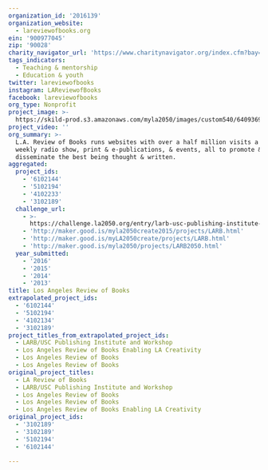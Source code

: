```yaml
---
organization_id: '2016139'
organization_website:
  - lareviewofbooks.org
ein: '900977045'
zip: '90028'
charity_navigator_url: 'https://www.charitynavigator.org/index.cfm?bay=search.profile&ein=900977045'
tags_indicators:
  - Teaching & mentorship
  - Education & youth
twitter: lareviewofbooks
instagram: LAReviewofBooks
facebook: lareviewofbooks
org_type: Nonprofit
project_image: >-
  https://skild-prod.s3.amazonaws.com/myla2050/images/custom540/6409369455741-team91.jpg
project_video: ''
org_summary: >-
  L.A. Review of Books runs websites with over a half million visits a month, a
  weekly radio show, print & e-publications, & events, all to promote &
  disseminate the best being thought & written.
aggregated:
  project_ids:
    - '6102144'
    - '5102194'
    - '4102233'
    - '3102189'
  challenge_url:
    - >-
      https://challenge.la2050.org/entry/larb-usc-publishing-institute-and-workshop
    - 'http://maker.good.is/myla2050create2015/projects/LARB.html'
    - 'http://maker.good.is/myLA2050create/projects/LARB.html'
    - 'http://maker.good.is/myla2050/projects/LARB2050.html'
  year_submitted:
    - '2016'
    - '2015'
    - '2014'
    - '2013'
title: Los Angeles Review of Books
extrapolated_project_ids:
  - '6102144'
  - '5102194'
  - '4102134'
  - '3102189'
project_titles_from_extrapolated_project_ids:
  - LARB/USC Publishing Institute and Workshop
  - Los Angeles Review of Books Enabling LA Creativity
  - Los Angeles Review of Books
  - Los Angeles Review of Books
original_project_titles:
  - LA Review of Books
  - LARB/USC Publishing Institute and Workshop
  - Los Angeles Review of Books
  - Los Angeles Review of Books
  - Los Angeles Review of Books Enabling LA Creativity
original_project_ids:
  - '3102189'
  - '3102189'
  - '5102194'
  - '6102144'

---
```

